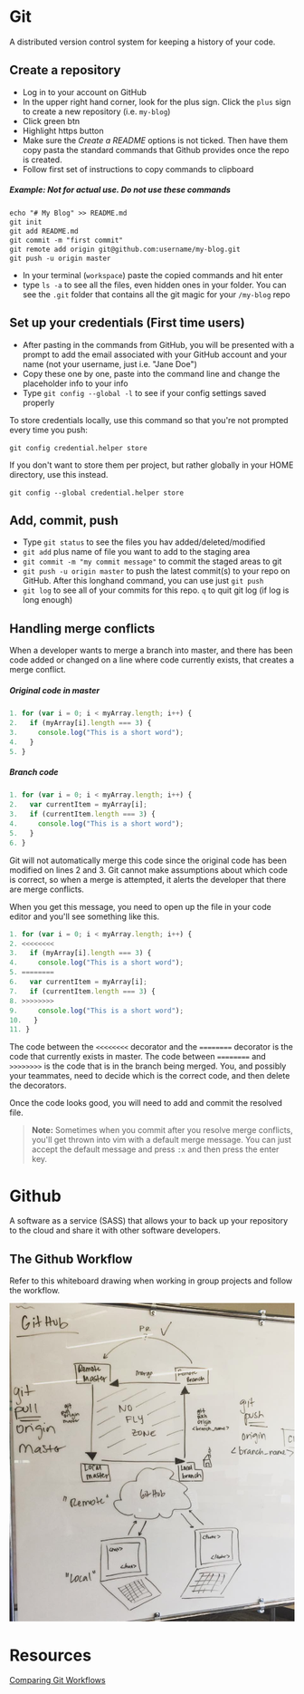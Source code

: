 # Git

A distributed version control system for keeping a history of your code.

## Create a repository
+ Log in to your account on GitHub
+ In the upper right hand corner, look for the plus sign. Click the `plus` sign to create a new repository (i.e. `my-blog`)
+ Click green btn
+ Highlight https button
+ Make sure the *Create a README* options is not ticked. Then have them copy pasta the standard commands that Github provides once the repo is created.
+ Follow first set of instructions to copy commands to clipboard

##### _Example: Not for actual use. Do not use these commands_
```
echo "# My Blog" >> README.md
git init
git add README.md
git commit -m "first commit"
git remote add origin git@github.com:username/my-blog.git
git push -u origin master
```
+ In your terminal (`workspace`) paste the copied commands and hit enter
+ type `ls -a` to see all the files, even hidden ones in your folder. You can see the `.git` folder that contains all the git magic for your `/my-blog` repo

## Set up your credentials (First time users)
+ After pasting in the commands from GitHub, you will be presented with a prompt to add the email associated with your GitHub account and your name (not your username, just i.e. "Jane Doe")
+ Copy these one by one, paste into the command line and change the placeholder info to your info
+ Type `git config --global -l`  to see if your config settings saved properly

To store credentials locally, use this command so that you're not prompted every time you push:

`git config credential.helper store`

If you don't want to store them per project, but rather globally in your HOME directory, use this instead.

`git config --global credential.helper store`

## Add, commit, push
+ Type `git status` to see the files you hav added/deleted/modified
+ `git add` plus name of file you want to add to the staging area
+ `git commit -m "my commit message"` to commit the staged areas to git
+ `git push -u origin master` to push the latest commit(s) to your repo on GitHub. After this longhand command, you can use just `git push`  
+ `git log` to see all of your commits for this repo. `q` to quit git log (if log is long enough)

## Handling merge conflicts

When a developer wants to merge a branch into master, and there has been code added or changed on a line where code currently exists, that creates a merge conflict.

##### Original code in master

```js
1. for (var i = 0; i < myArray.length; i++) {
2.   if (myArray[i].length === 3) {
3.     console.log("This is a short word");
4.   }
5. }
```

##### Branch code
```js
1. for (var i = 0; i < myArray.length; i++) {
2.   var currentItem = myArray[i];
3.   if (currentItem.length === 3) {
4.     console.log("This is a short word");
5.   }
6. }
```

Git will not automatically merge this code since the original code has been modified on lines 2 and 3. Git cannot make assumptions about which code is correct, so when a merge is attempted, it alerts the developer that there are merge conflicts.

When you get this message, you need to open up the file in your code editor and you'll see something like this.

```js
1. for (var i = 0; i < myArray.length; i++) {
2. <<<<<<<<
3.   if (myArray[i].length === 3) {
4.     console.log("This is a short word");
5. ========
6.   var currentItem = myArray[i];
7.   if (currentItem.length === 3) {
8. >>>>>>>>
9.     console.log("This is a short word");
10.   }
11. }
```

The code between the `<<<<<<<<` decorator and the `========` decorator is the code that currently exists in master. The code between `========` and `>>>>>>>>` is the code that is in the branch being merged. You, and possibly your teammates, need to decide which is the correct code, and then delete the decorators.

Once the code looks good, you will need to add and commit the resolved file.

> **Note:** Sometimes when you commit after you resolve merge conflicts, you'll get thrown into vim with a default merge message. You can just accept the default message and press `:x` and then press the enter key.

# Github

A software as a service (SASS) that allows your to back up your repository to the cloud and share it with other software developers.

## The Github Workflow

Refer to this whiteboard drawing when working in group projects and follow the workflow.

![Github Workflow](./github-workflow.png)


# Resources

[Comparing Git Workflows](https://www.atlassian.com/git/tutorials/comparing-workflows)
